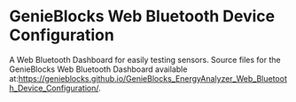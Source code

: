 # GenieBlocks Web Bluetooth Device Configuration 
A Web Bluetooth Dashboard for easily testing sensors. Source files for the GenieBlocks Web Bluetooth Dashboard available at:https://genieblocks.github.io/GenieBlocks_EnergyAnalyzer_Web_Bluetooth_Device_Configuration/.
